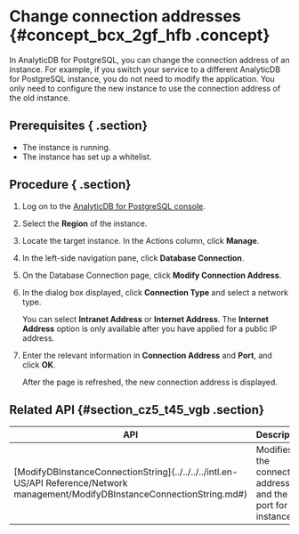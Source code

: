 # Change connection addresses {#concept_bcx_2gf_hfb .concept}

In AnalyticDB for PostgreSQL, you can change the connection address of an instance. For example, if you switch your service to a different AnalyticDB for PostgreSQL instance, you do not need to modify the application. You only need to configure the new instance to use the connection address of the old instance.

## Prerequisites { .section}

-   The instance is running.
-   The instance has set up a whitelist.

## Procedure { .section}

1.  Log on to the [AnalyticDB for PostgreSQL console](https://gpdb.console.aliyun.com).
2.  Select the **Region** of the instance.
3.  Locate the target instance. In the Actions column, click **Manage**.
4.  In the left-side navigation pane, click **Database Connection**.
5.  On the Database Connection page, click **Modify Connection Address**.
6.  In the dialog box displayed, click **Connection Type** and select a network type.

    You can select **Intranet Address** or **Internet Address**. The **Internet Address** option is only available after you have applied for a public IP address.

7.  Enter the relevant information in **Connection Address** and **Port**, and click **OK**.

    After the page is refreshed, the new connection address is displayed.


## Related API {#section_cz5_t45_vgb .section}

|API|Description|
|---|-----------|
|[ModifyDBInstanceConnectionString](../../../../intl.en-US/API Reference/Network management/ModifyDBInstanceConnectionString.md#)|Modifies the connection address and the port for an instance.|

